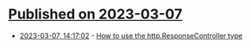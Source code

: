 # [Published on 2023-03-07](index.md)

* [2023-03-07, 14:17:02](https://lobste.rs/s/pdqpaz/how_use_http_responsecontroller_type) - [How to use the http.ResponseController type](https://www.alexedwards.net/blog/how-to-use-the-http-responsecontroller-type)
